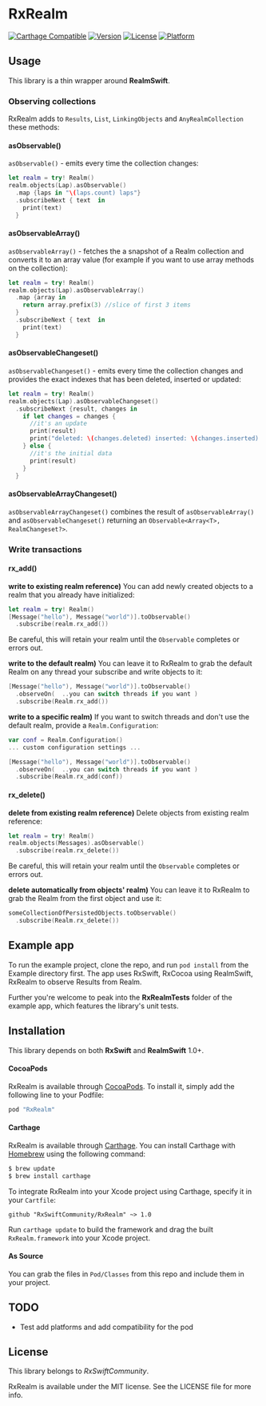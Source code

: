 # RxRealm

[![Carthage Compatible](https://img.shields.io/badge/Carthage-compatible-4BC51D.svg?style=flat)](https://github.com/Carthage/Carthage)
[![Version](https://img.shields.io/cocoapods/v/RxRealm.svg?style=flat)](http://cocoapods.org/pods/RxRealm)
[![License](https://img.shields.io/cocoapods/l/RxRealm.svg?style=flat)](http://cocoapods.org/pods/RxRealm)
[![Platform](https://img.shields.io/cocoapods/p/RxRealm.svg?style=flat)](http://cocoapods.org/pods/RxRealm)

## Usage

This library is a thin wrapper around __RealmSwift__.

### Observing collections

RxRealm adds to `Results`, `List`, `LinkingObjects` and `AnyRealmCollection` these methods:

#### asObservable()
`asObservable()` - emits every time the collection changes:

```swift
let realm = try! Realm()
realm.objects(Lap).asObservable()
  .map {laps in "\(laps.count) laps"}
  .subscribeNext { text  in
    print(text)
  }
```

#### asObservableArray()
`asObservableArray()` - fetches the a snapshot of a Realm collection and converts it to an array value (for example if you want to use array methods on the collection):

```swift
let realm = try! Realm()
realm.objects(Lap).asObservableArray()
  .map {array in
    return array.prefix(3) //slice of first 3 items
  }
  .subscribeNext { text  in
    print(text)
  }
```

#### asObservableChangeset()
`asObservableChangeset()` - emits every time the collection changes and provides the exact indexes that has been deleted, inserted or updated:

```swift
let realm = try! Realm()
realm.objects(Lap).asObservableChangeset()
  .subscribeNext {result, changes in
    if let changes = changes {
	  //it's an update
	  print(result)
	  print("deleted: \(changes.deleted) inserted: \(changes.inserted) updated: \(changes.updated)")
	} else {
	  //it's the initial data
	  print(result)
	}
  }
```

#### asObservableArrayChangeset()

`asObservableArrayChangeset()` combines the result of `asObservableArray()` and `asObservableChangeset()` returning an `Observable<Array<T>, RealmChangeset?>`.

### Write transactions

#### rx_add()

__write to existing realm reference)__ You can add newly created objects to a realm that you already have initialized:

```swift
let realm = try! Realm()
[Message("hello"), Message("world")].toObservable()
  .subscribe(realm.rx_add())
```

Be careful, this will retain your realm until the `Observable` completes or errors out.

__write to the default realm)__ You can leave it to RxRealm to grab the default Realm on any thread your subscribe and write objects to it:

```swift
[Message("hello"), Message("world")].toObservable()
  .observeOn(  ..you can switch threads if you want )
  .subscribe(Realm.rx_add())
```

__write to a specific realm)__ If you want to switch threads and don't use the default realm, provide a `Realm.Configuration`:

```swift
var conf = Realm.Configuration()
... custom configuration settings ...

[Message("hello"), Message("world")].toObservable()
  .observeOn(  ..you can switch threads if you want )
  .subscribe(Realm.rx_add(conf))
```

#### rx_delete()

__delete from existing realm reference)__ Delete objects from existing realm reference:

```swift
let realm = try! Realm()
realm.objects(Messages).asObservable()
  .subscribe(realm.rx_delete())
```

Be careful, this will retain your realm until the `Observable` completes or errors out.

__delete automatically from objects' realm)__ You can leave it to RxRealm to grab the Realm from the first object and use it:

```swift
someCollectionOfPersistedObjects.toObservable()
  .subscribe(Realm.rx_delete())
```


## Example app

To run the example project, clone the repo, and run `pod install` from the Example directory first. The app uses RxSwift, RxCocoa using RealmSwift, RxRealm to observe Results from Realm.

Further you're welcome to peak into the __RxRealmTests__ folder of the example app, which features the library's unit tests.

## Installation

This library depends on both __RxSwift__ and __RealmSwift__ 1.0+.

#### CocoaPods
RxRealm is available through [CocoaPods](http://cocoapods.org). To install it, simply add the following line to your Podfile:

```ruby
pod "RxRealm"
```

#### Carthage

RxRealm is available through [Carthage](https://github.com/Carthage/Carthage). You can install Carthage with [Homebrew](http://brew.sh/) using the following command:

```bash
$ brew update
$ brew install carthage
```

To integrate RxRealm into your Xcode project using Carthage, specify it in your `Cartfile`:

```ogdl
github "RxSwiftCommunity/RxRealm" ~> 1.0
```

Run `carthage update` to build the framework and drag the built `RxRealm.framework` into your Xcode project.

#### As Source

You can grab the files in `Pod/Classes` from this repo and include them in your project.

## TODO

* Test add platforms and add compatibility for the pod

## License

This library belongs to _RxSwiftCommunity_.

RxRealm is available under the MIT license. See the LICENSE file for more info.
